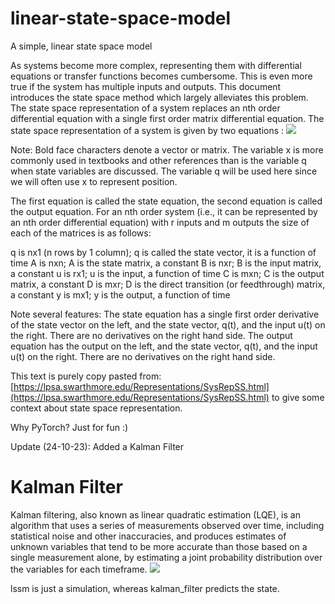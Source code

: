 # linear-state-space-model
A simple, linear state space model

As systems become more complex, representing them with differential equations or transfer functions becomes cumbersome.  This is even more true if the system has multiple inputs and outputs.  This document introduces the state space method which largely alleviates this problem.  The state space representation of a system replaces an nth order differential equation with a single first order matrix differential equation.  The state space representation of a system is given by two equations :
![](https://lpsa.swarthmore.edu/Representations/SS/img48.gif)

Note: Bold face characters denote a vector or matrix. The variable x is more commonly used in textbooks and other references than is the variable q when state variables are discussed.  The variable q will be used here since we will often use x to represent position.

The first equation is called the state equation, the second equation is called the output equation.  For an nth order system (i.e., it can be represented by an nth order differential equation) with r inputs and m outputs the size of each of the matrices is as follows:

q is nx1 (n rows by 1 column); q is called the state vector, it is a function of time
A is nxn; A is the state matrix, a constant
B is nxr; B is the input matrix, a constant
u is rx1; u is the input, a function of time
C is mxn; C is the output matrix, a constant
D is mxr; D is the direct transition (or feedthrough) matrix, a constant
y is mx1; y is the output, a function of time

Note several features:
The state equation has a single first order derivative of the state vector on the left, and the state vector, q(t), and the input u(t) on the right.  There are no derivatives on the right hand side.
The output equation has the output on the left, and the state vector, q(t), and the input u(t) on the right.  There are no derivatives on the right hand side.


This text is purely copy pasted from: [https://lpsa.swarthmore.edu/Representations/SysRepSS.html](https://lpsa.swarthmore.edu/Representations/SysRepSS.html) to give some context about state space representation.

Why PyTorch? Just for fun :)

Update (24-10-23): Added a Kalman Filter
# Kalman Filter
Kalman filtering, also known as linear quadratic estimation (LQE), is an algorithm that uses a series of measurements observed over time, including statistical noise and other inaccuracies, and produces estimates of unknown variables that tend to be more accurate than those based on a single measurement alone, by estimating a joint probability distribution over the variables for each timeframe. 
![](https://upload.wikimedia.org/wikipedia/commons/a/a5/Basic_concept_of_Kalman_filtering.svg)

lssm is just a simulation, whereas kalman_filter predicts the state.
